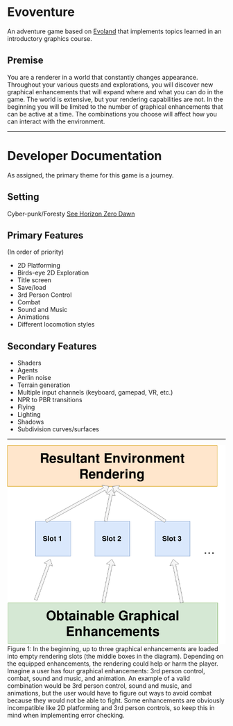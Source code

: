 # Evoventure
An adventure game based on [Evoland](http://www.evoland2.com/) that implements topics learned in an introductory graphics course.

## Premise
You are a renderer in a world that constantly changes appearance. Throughout your various quests and explorations, you will discover new graphical enhancements that will expand where and what you can do in the game. The world is extensive, but your rendering capabilities are not. In the beginning you will be limited to the number of graphical enhancements that can be active at a time. The combinations you choose will affect how you can interact with the environment.

___

# Developer Documentation
As assigned, the primary theme for this game is a journey. 

## Setting
Cyber-punk/Foresty [See Horizon Zero Dawn](https://www.playstation.com/en-us/games/horizon-zero-dawn-ps4/)

## Primary Features
(In order of priority)

* 2D Platforming
* Birds-eye 2D Exploration
* Title screen
* Save/load
* 3rd Person Control
* Combat
* Sound and Music
* Animations
* Different locomotion styles

## Secondary Features
* Shaders
* Agents
* Perlin noise
* Terrain generation
* Multiple input channels (keyboard, gamepad, VR, etc.)
* NPR to PBR transitions
* Flying
* Lighting
* Shadows
* Subdivision curves/surfaces

___

![Evoventure Pipeline](https://github.com/Grubbly/Evoventure/blob/master/evoventure.png)
Figure 1: In the beginning, up to three graphical enhancements are loaded into empty rendering slots (the middle boxes in the diagram). Depending on the equipped enhancements, the rendering could help or harm the player. Imagine a user has four graphical enhancements: 3rd person control, combat, sound and music, and animation. An example of a valid combination would be 3rd person control, sound and music, and animations, but the user would have to figure out ways to avoid combat because they would not be able to fight. Some enhancements are obviously incompatible like 2D platforming and 3rd person controls, so keep this in mind when implementing error checking.
